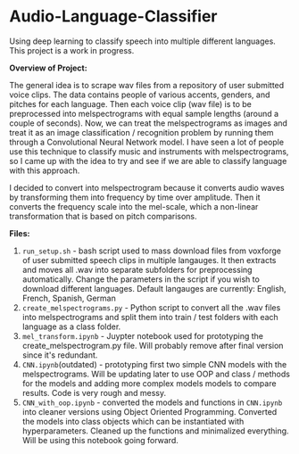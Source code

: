 # Audio-Language-Classifier
Using deep learning to classify speech into multiple different languages. This project is a work in progress.

**Overview of Project:**

The general idea is to scrape wav files from a repository of user submitted voice clips. The data contains people of various accents, genders, and pitches for each language. 
Then each voice clip (wav file) is to be preprocessed into melspectrograms with equal sample lengths (around a couple of seconds). Now, we can treat the melspectrograms as images and treat it as an image classification / recognition problem by running them through a Convolutional Neural Network model. I have seen a lot of people use this technique to classify music and instruments with melspectrograms, so I came up with the idea to try and see if we are able to classify language with this approach. 


I decided to convert into melspectrogram because it converts audio waves by transforming them into frequency by time over amplitude. Then it converts the frequency scale into the mel-scale, which a non-linear transformation that is based on pitch comparisons. 


**Files:**

1. `run_setup.sh` - bash script used to mass download files from voxforge of user submitted speech clips in multiple langauges. It then extracts and moves all .wav into separate subfolders for preprocessing automatically. Change the parameters in the script if you wish to download different languages. Default langauges are currently:  English, French, Spanish, German
2. `create_melspectrograms.py` - Python script to convert all the .wav files into melspectrograms and split them into train / test folders with each language as a class folder.
3. `mel_transform.ipynb` - Juypter notebook used for prototyping the create_melspectrogram.py file. Will probably remove after final version since it's redundant.
4. `CNN.ipynb`(outdated) - prototyping first two simple CNN models with the melspectrograms. Will be updating later to use OOP and class / methods for the models and adding more complex models models to compare results. Code is very rough and messy.
5. `CNN_with_oop.ipynb` - converted the models and functions in `CNN.ipynb` into cleaner versions using Object Oriented Programming. Converted the models into class objects which can be instantiated with hyperparameters. Cleaned up the functions and minimalized everything. Will be using this notebook going forward.

